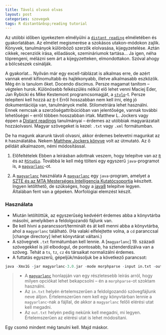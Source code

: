 ```yaml
---
title: Távoli olvasó olvas
layout: post
categories: szovegek
tags: R distant&nbsp;reading tutorial
---
```


Az utóbbi időben igyekeztem elmélyülni a [`distant reading`][distant] elméletében és gyakorlatában. Az elmélet megismerése a szokásos utakon-módokon zajlik. Könyvek, tanulmányok különböző szerzők elolvasása, kijegyzetelése. Aztán cikkek, recenziók írása, előadások, szemináriumok tartása... Ja igen, néha töprengeni, mélázni sem árt a kijegyzetteken, elmondottakon. Szóval ahogy a bölcsészek csinálják.

A gyakorlat... Nyilván már egy excell-táblázat is alkalmas erre, de azért vannak ennél kifinomultabb és hajlékonyabb, illetve alkalmasabb eszközök. Még én is tanulom őket. Docendo discimus. Persze magamat tanítom – végtelen hurok. Különösebb felkészülés nélkül elő lehet venni Maciej Eder, Jan Rybicki és Mike Kestemont programcsomagját, a [`stylo`][stylo]-t. Persze telepíteni kell hozzá az [`R`][r]-t Erről hosszabban nem kell írni, elég jó dokumentációja van, tanulmányok mellé. Stilometriára lehet használni. Ennek nemcsak a szerzőségattribúcióban van jelentősége, vannak további lehetőségei – erről többen hosszabban írtak. Matthew L. Jockers vagy éppen a [Distant readings](https://books.google.hu/books/about/Distant_Readings.html?id=0vE-AwAAQBAJ&redir_esc=y) tanulmányai – érdemes az utóbbiak magyarázatait hozzáolvasni. Magyar szövegeket is kezel: `.txt` vagy `.xml` formátumban.

De ha magunk akarunk távoli olvasni, akkor érdemes belevetni magunkat az `R` használatába. Nekem [Matthew Jockers könyve](http://www.matthewjockers.net/text-analysis-with-r-for-students-of-literature/) volt az útmutató. Az ő példáit alkalmazom, némi módosítással.

1. Előfeltételek
Ebben a leírásban adottnak veszem, hogy telepítve van az [`R`][r] és az [`RStudio`][rstudio]. Továbbá le kell még tölteni egy egyszerű `java`-programot is, a [`magyarlanc`][magyarlanc]-ot.

2. A [`magyarlanc`][magyarlanc] használata
A [`magyarlanc`][magyarlanc] egy `java`-program, amelyet a [SZTE és az MTA Mesterséges Intelligencia Kutatócsoportja](http://rgai.inf.u-szeged.hu) készített. Ingyen letölthető, de szükséges, hogy a [java8](http://www.oracle.com/technetwork/java/javase/downloads/jre8-downloads-2133155.html) telepítve legyen. Általában fent van a gépeken. Morfológiai elemzést készít.

### Használata
- Miután letöltöttük, az egyszerűség kedvéért érdemes abba a könyvtárba másolni, amelyikben a feldolgozandó fájlunk van.
- Be kell hívni a parancssort/terminált és át kell menni abba a könyvtárba, ahol a `magyarlanc` található. (Ha valaki elfelejtette volna, a `cd` paranccsal [change directory] lehet könyvtárat váltani.)
- A szövegnek `.txt` formátumban kell lennie. A [`magyarlanc`] 19. századi szövegekkel is jól elbodogul, de pontosabb, ha sztenderdizálva van a szöveg. Tehát a `ts`, `tz`, `cz` és társaikat normalizálni érdemes.
- A futtatás egyszerű, gépeljük/másoljuk be a következő parancsot:

```R
java -Xmx1G -jar magyarlanc-3.0.jar -mode morphparse -input in.txt -output out.txt
```

> - A [`magyarlanc`][magyarlanc] honlapján van egy részletesebb leírás arról, hogy milyen opciókat lehet bekapcsolni – én a `morphparse`-ot szoktam használni.
>  - Az `in.txt` helyén értelemszerűen a feldolgozandó szövegfájlunk neve álljon. Értelemszerűen nem kell egy könyvtárban lennie a `magyarlanc`-nak a fájllal, de akkor a `magyarlanc` felőli elérési utat kell megadni.
> - Az `out.txt` helyén pedig nekünk kell megadni, mi legyen. Értelemszerűen az elérési utat is lehet módosítani.

Egy csomó mindent még tanulni kell. Majd máskor.

[distant]: https://www.google.hu/search?client=safari&rls=en&q=distant+reading&ie=UTF-8&oe=UTF-8&gfe_rd=cr&ei=7c9DWNqCHKve8geiuL-4DA#newwindow=1&q=distant+reading
[stylo]: https://sites.google.com/site/computationalstylistics/
[r]: https://www.r-project.org
[magyarlanc]: http://www.inf.u-szeged.hu/rgai/magyarlanc
[rstudio]: https://www.rstudio.com
